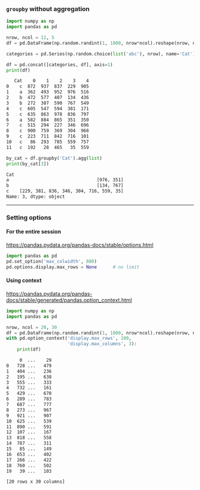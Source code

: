 ### `groupby` without aggregation

```python
import numpy as np
import pandas as pd

nrow, ncol = 12, 5
df = pd.DataFrame(np.random.randint(1, 1000, nrow*ncol).reshape(nrow, ncol))

categories = pd.Series(np.random.choice(list('abc'), nrow), name='Cat')

df = pd.concat([categories, df], axis=1)
print(df)
```
```sh
   Cat    0    1    2    3    4
0    c  872  937  837  229  905
1    a  362  493  952  976  516
2    b  472  577  407  134  436
3    b  272  307  590  767  549
4    c  605  547  594  381  171
5    c  635  863  978  836  797
6    a  582  884  865  351  350
7    c  515  294  227  346  696
8    c  900  759  369  304  968
9    c  223  711  842  716  101
10   c   86  293  785  559  757
11   c  192   28  465   35  559
```


```python
by_cat = df.groupby('Cat').agg(list)
print(by_cat[3])
```
```sh
Cat
a                                 [976, 351]
b                                 [134, 767]
c    [229, 381, 836, 346, 304, 716, 559, 35]
Name: 3, dtype: object
```

---

### Setting options

#### For the entire session
https://pandas.pydata.org/pandas-docs/stable/options.html
```python
import pandas as pd
pd.set_option('max_colwidth', 800)
pd.options.display.max_rows = None      # no limit
```

#### Using context
https://pandas.pydata.org/pandas-docs/stable/generated/pandas.option_context.html
```python
import numpy as np
import pandas as pd

nrow, ncol = 20, 30
df = pd.DataFrame(np.random.randint(1, 1000, nrow*ncol).reshape(nrow, ncol))
with pd.option_context('display.max_rows', 100,
                       'display.max_columns', 3):
    print(df)
```
```sh
     0  ...    29
0   728 ...   479
1   404 ...   236
2   195 ...   638
3   555 ...   333
4   732 ...   161
5   429 ...   670
6   289 ...   783
7   687 ...   777
8   273 ...   967
9   921 ...   907
10  625 ...   539
11  890 ...   591
12  107 ...   167
13  818 ...   558
14  787 ...   311
15   85 ...   149
16  653 ...   402
17  266 ...   422
18  760 ...   502
19   39 ...   103

[20 rows x 30 columns]
```

